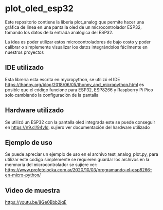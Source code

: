 # plot_oled_esp32
Este repositorio contiene la liberia plot_analog que permite hacer una gráfica de linea en una pantalla oled de un microcontrolador ESP32, tomando los datos de la  entrada analógica del ESP32.

La idea es poder utilizar estos microcontroladores de bajo costo y poder calibrar o simplemente visualizar los datos integrándolos fácilmente en nuestros proyectos

## IDE utilizado
Esta librería esta escrita en mycropython, se utilizó el IDE https://thonny.org/blog/2018/06/05/thonny_and_micropython.html
es posible que el código funcione para ESP32, ESP8266 y Raspberry Pi Pico solo cambiando la configuración de la pantalla

## Hardware utilizado
Se utilizó un ESP32 con la pantalla oled integrada este se puede conseguir en https://n9.cl/94yld, sujiero ver documentación del hardware utilizado

## Ejemplo de uso
Se puede apreciar un ejemplo de uso en el archivo test_analog_plot.py, para utilizar este codigo simplemente se requieren guardar los archivos en la memnoria del microcontrolador se sujiere ver: https://www.profetolocka.com.ar/2020/10/03/programando-el-esp8266-en-micro-python/


## Video de muestra
https://youtu.be/8Ge0Bbb2jqE
